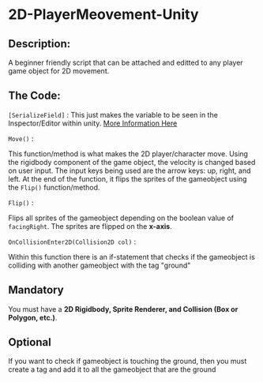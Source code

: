 # 2D-PlayerMeovement-Unity

## Description:

A beginner friendly script that can be attached and editted to any player game object for 2D movement.

## The Code:

`[SerializeField]` : 
This just makes the variable to be seen in the Inspector/Editor within unity. 
[More Information Here](https://docs.unity3d.com/ScriptReference/SerializeField.html)

`Move()` :

This function/method is what makes the 2D player/character move. 
Using the rigidbody component of the game object, the velocity is changed based on user input.
The input keys being used are the arrow keys: up, right, and left.
At the end of the function, it flips the sprites of the gameobject using the `Flip()` function/method.

`Flip()` :

Flips all sprites of the gameobject depending on the boolean value of `facingRight`.
The sprites are flipped on the **x-axis**.

`OnCollisionEnter2D(Collision2D col)` :

Within this function there is an if-statement that checks if the gameobject is colliding with another gameobject with the tag "ground"

## **Mandatory**

You must have a **2D Rigidbody, Sprite Renderer, and Collision (Box or Polygon, etc.)**.

## Optional

If you want to check if gameobject is touching the ground, then you must create a tag and add it to all the gameobject that are the ground
